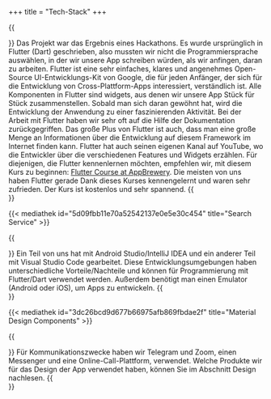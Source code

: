 +++
title = "Tech-Stack"
+++

{{<section title="Flutter/Dart">}}
Das Projekt war das Ergebnis eines Hackathons. Es wurde ursprünglich in Flutter (Dart) geschrieben, also mussten wir nicht die Programmiersprache auswählen, in der wir unsere App schreiben würden, als wir anfingen, daran zu arbeiten. Flutter ist eine sehr einfaches, klares und angenehmes Open-Source UI-Entwicklungs-Kit von Google, die für jeden Anfänger, der sich für die Entwicklung von Cross-Plattform-Apps interessiert, verständlich ist. Alle Komponenten in Flutter sind widgets, aus denen wir unsere App Stück für Stück zusammenstellen. Sobald man sich daran gewöhnt hat, wird die Entwicklung der Anwendung zu einer faszinierenden Aktivität. Bei der Arbeit mit Flutter haben wir sehr oft auf die Hilfe der Dokumentation zurückgegriffen. Das große Plus von Flutter ist auch, dass man eine große Menge an Informationen über die Entwicklung auf diesem Framework im Internet finden kann. Flutter hat auch seinen eigenen Kanal auf YouTube, wo die Entwickler über die verschiedenen Features und Widgets erzählen.
Für diejenigen, die Flutter kennenlernen möchten, empfehlen wir, mit diesem Kurs zu beginnen: [Flutter Course at AppBrewery](https://www.appbrewery.co/p/intro-to-flutter).
Die meisten von uns haben Flutter gerade Dank dieses Kurses kennengelernt und waren sehr zufrieden. Der Kurs ist kostenlos und sehr spannend.
{{</section>}}

{{< mediathek id="5d09fbb11e70a52542137e0e5e30c454" title="Search Service" >}}

{{<section title="Android Studio/IntelliJ IDEA, VSC">}}
Ein Teil von uns hat mit Android Studio/IntelliJ IDEA und ein anderer Teil mit Visual Studio Code gearbeitet. Diese Entwicklungsumgebungen haben unterschiedliche Vorteile/Nachteile und können für Programmierung mit Flutter/Dart verwendet werden. Außerdem benötigt man einen Emulator (Android oder iOS), um Apps zu entwickeln.
{{</section>}}

{{< mediathek id="3dc26bcd9d677b66975afb869fbdae2f" title="Material Design Components" >}}

{{<section title="Zoom, Telegram">}}
Für Kommunikationszwecke haben wir Telegram und Zoom, einen Messenger und eine Online-Call-Plattform, verwendet. Welche Produkte wir für das Design der App verwendet haben, können Sie im Abschnitt Design nachlesen.
{{</section>}}
